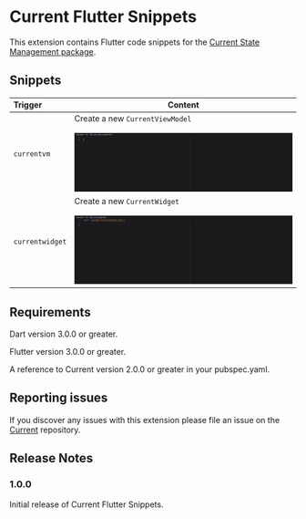 # Current Flutter Snippets

This extension contains Flutter code snippets for the [Current State Management package](https://pub.dev/packages/current).

## Snippets

| Trigger         | Content                                                                                                                                                                                              |
| :-------------- | ---------------------------------------------------------------------------------------------------------------------------------------------------------------------------------------------------- |
| `currentvm`     | Create a new `CurrentViewModel` <br /><br /> ![currentvm example](https://github.com/thirdversion/flutter_current/raw/main/vscode_extensions/current-flutter-snippets/assets/current_view_model.gif) |
| `currentwidget` | Create a new `CurrentWidget`<br /><br /> ![currentwidget example](https://github.com/thirdversion/flutter_current/raw/main/vscode_extensions/current-flutter-snippets/assets/current_widget.gif)     |

## Requirements

Dart version 3.0.0 or greater.

Flutter version 3.0.0 or greater.

A reference to Current version 2.0.0 or greater in your pubspec.yaml.

## Reporting issues

If you discover any issues with this extension please file an issue on the [Current](https://github.com/thirdversion/flutter_current/issues) repository.

## Release Notes

### 1.0.0

Initial release of Current Flutter Snippets.
